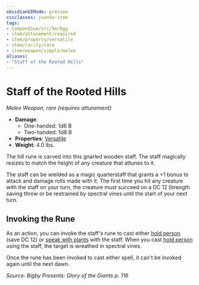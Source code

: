 ```yaml
---
obsidianUIMode: preview
cssclasses: json5e-item
tags:
- compendium/src/5e/bgg
- item/attunement/required
- item/property/versatile
- item/rarity/rare
- item/weapon/simple/melee
aliases: 
- "Staff of the Rooted Hills"
---
```

# Staff of the Rooted Hills
*Melee Weapon, rare (requires attunement)*  

- **Damage**:
  - One-handed: 1d6 B
  - Two-handed: 1d8 B
- **Properties**: [Versatile](rules/item-properties.md#Versatile)
- **Weight**: 4.0 lbs.

The hill rune is carved into this gnarled wooden staff. The staff magically resizes to match the height of any creature that attunes to it.

The staff can be wielded as a magic quarterstaff that grants a +1 bonus to attack and damage rolls made with it. The first time you hit any creature with the staff on your turn, the creature must succeed on a DC 12 Strength saving throw or be restrained by spectral vines until the start of your next turn.

## Invoking the Rune

As an action, you can invoke the staff's rune to cast either [hold person](compendium/spells/hold-person.md) (save DC 12) or [speak with plants](compendium/spells/speak-with-plants.md) with the staff. When you cast [hold person](compendium/spells/hold-person.md) using the staff, the target is wreathed in spectral vines.

Once the rune has been invoked to cast either spell, it can't be invoked again until the next dawn.

*Source: Bigby Presents: Glory of the Giants p. 116*